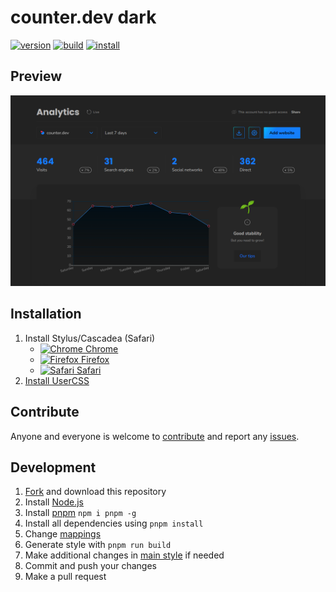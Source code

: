 # counter.dev dark

[![version](https://img.shields.io/github/tag/VChet/counter.dev-dark.svg?label=version)](https://github.com/VChet/counter.dev-dark/tags)
[![build](https://github.com/VChet/counter.dev-dark/actions/workflows/build.yml/badge.svg)](https://github.com/VChet/counter.dev-dark/actions/workflows/build.yml)
[![install](https://img.shields.io/badge/Install%20with-Stylus-00adad.svg)](https://github.com/VChet/counter.dev-dark/raw/master/src/counter.dev-dark.user.css)

## Preview

![Preview](./meta/preview.png)

## Installation

1. Install Stylus/Cascadea (Safari)
   - [![Chrome](https://github.com/alrra/browser-logos/raw/master/src/chrome/chrome_16x16.png) Chrome](https://chrome.google.com/webstore/detail/stylus/clngdbkpkpeebahjckkjfobafhncgmne)
   - [![Firefox](https://github.com/alrra/browser-logos/raw/master/src/firefox/firefox_16x16.png) Firefox](https://addons.mozilla.org/en-US/firefox/addon/styl-us/)
   - [![Safari](https://github.com/alrra/browser-logos/raw/master/src/safari/safari_16x16.png) Safari](https://cascadea.app/)
1. [Install UserCSS](https://github.com/VChet/coinkeeper-dark/raw/master/src/coinkeeper-dark.user.css)

## Contribute

Anyone and everyone is welcome to [contribute](https://github.com/VChet/counter.dev-dark/pulls) and report any [issues](https://github.com/VChet/counter.dev-dark/issues).

## Development

1. [Fork](https://github.com/VChet/counter.dev-dark/fork) and download this repository
1. Install [Node.js](https://nodejs.org/)
1. Install [pnpm](https://pnpm.io/) `npm i pnpm -g`
1. Install all dependencies using `pnpm install`
1. Change [mappings](generate.js)
1. Generate style with `pnpm run build`
1. Make additional changes in [main style](./src/counter.dev-dark.user.css) if needed
1. Commit and push your changes
1. Make a pull request
